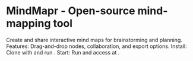 # MindMapr - Open-source mind-mapping tool
Create and share interactive mind maps for brainstorming and planning.
Features: Drag-and-drop nodes, collaboration, and export options.
Install: Clone with  and run .
Start: Run  and access at .
